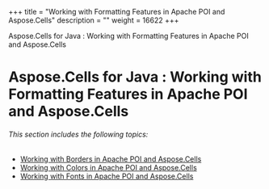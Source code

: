 +++
title = "Working with Formatting Features in Apache POI and Aspose.Cells" 
description = "" 
weight = 16622 
+++

Aspose.Cells for Java : Working with Formatting Features in Apache POI and Aspose.Cells  

# Aspose.Cells for Java : Working with Formatting Features in Apache POI and Aspose.Cells


###### This section includes the following topics:

*   [Working with Borders in Apache POI and Aspose.Cells](https://docs2.aspose.com/cells/java/plugins/asposecellsjavaforapachepoiss-hssfandxssf/codecomparisonforcommonfeaturesinasposecellsandapachepoi-hssfandxssf/workingwithformattingfeaturesinapachepoiandasposecells/working+with+borders+in+apache+poi+and+aspose.cells)
*   [Working with Colors in Apache POI and Aspose.Cells](https://docs2.aspose.com/cells/java/plugins/asposecellsjavaforapachepoiss-hssfandxssf/codecomparisonforcommonfeaturesinasposecellsandapachepoi-hssfandxssf/workingwithformattingfeaturesinapachepoiandasposecells/working+with+colors+in+apache+poi+and+aspose.cells)
*   [Working with Fonts in Apache POI and Aspose.Cells](https://docs2.aspose.com/cells/java/plugins/asposecellsjavaforapachepoiss-hssfandxssf/codecomparisonforcommonfeaturesinasposecellsandapachepoi-hssfandxssf/workingwithformattingfeaturesinapachepoiandasposecells/working+with+fonts+in+apache+poi+and+aspose.cells)

